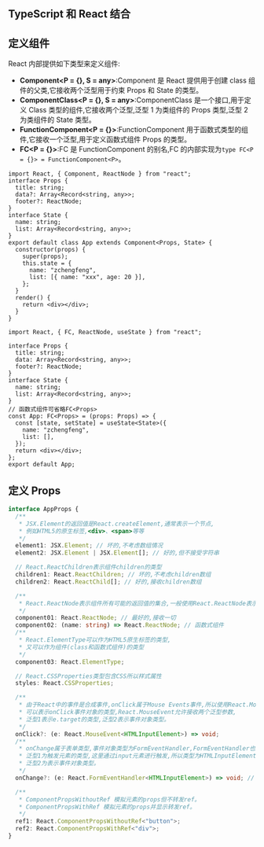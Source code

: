 ## TypeScript 和 React 结合

## 定义组件

React 内部提供如下类型来定义组件:

- **Component<P = {}, S = any>**:Component 是 React 提供用于创建 class 组件的父类,它接收两个泛型用于约束 Props 和 State 的类型。
- **ComponentClass<P = {}, S = any>**:ComponentClass 是一个接口,用于定义 Class 类型的组件,它接收两个泛型,泛型 1 为类组件的 Props 类型,泛型 2 为类组件的 State 类型。
- **FunctionComponent<P = {}>**:FunctionComponent 用于函数式类型的组件,它接收一个泛型,用于定义函数式组件 Props 的类型。
- **FC<P = {}>**:FC 是 FunctionComponent 的别名,FC 的内部实现为`type FC<P = {}> = FunctionComponent<P>`。

<CodeGroup>
<CodeGroupItem title="定义Class Component" active>

```tsx
import React, { Component, ReactNode } from "react";
interface Props {
  title: string;
  data?: Array<Record<string, any>>;
  footer?: ReactNode;
}
interface State {
  name: string;
  list: Array<Record<string, any>>;
}
export default class App extends Component<Props, State> {
  constructor(props) {
    super(props);
    this.state = {
      name: "zchengfeng",
      list: [{ name: "xxx", age: 20 }],
    };
  }
  render() {
    return <div></div>;
  }
}
```

</CodeGroupItem>
<CodeGroupItem title="定义Function Component">

```tsx
import React, { FC, ReactNode, useState } from "react";

interface Props {
  title: string;
  data: Array<Record<string, any>>;
  footer?: ReactNode;
}
interface State {
  name: string;
  list: Array<Record<string, any>>;
}
// 函数式组件可省略FC<Props>
const App: FC<Props> = (props: Props) => {
  const [state, setState] = useState<State>({
    name: "zchengfeng",
    list: [],
  });
  return <div></div>;
};
export default App;
```

</CodeGroupItem>
</CodeGroup>

## 定义 Props

```ts
interface AppProps {
  /**
   * JSX.Element的返回值是React.createElement,通常表示一个节点,
   * 例如HTML5的原生标签,<div>、<span>等等
   */
  element1: JSX.Element; // 坏的,不考虑数组情况
  element2: JSX.Element | JSX.Element[]; // 好的,但不接受字符串

  // React.ReactChildren表示组件children的类型
  children1: React.ReactChildren; // 坏的,不考虑children数组
  children2: React.ReactChild[]; // 好的,接收children数组

  /**
   * React.ReactNode表示组件所有可能的返回值的集合,一般使用React.ReactNode表示组件
   */
  component01: React.ReactNode; // 最好的,接收一切
  component02: (name: string) => React.ReactNode; // 函数式组件
  /**
   * React.ElementType可以作为HTML5原生标签的类型,
   * 又可以作为组件(class和函数式组件)的类型
   */
  component03: React.ElementType;

  // React.CSSProperties类型包含CSS所以样式属性
  styles: React.CSSProperties;

  /**
   * 由于React中的事件是合成事件,onClick属于Mouse Events事件,所以使用React.MouseEvent
   * 可以表示onClick事件对象的类型,React.MouseEvent允许接收两个泛型参数,
   * 泛型1表示e.target的类型,泛型2表示事件对象类型。
   */
  onClick?: (e: React.MouseEvent<HTMLInputElement>) => void;
  /**
   * onChange属于表单类型,事件对象类型为FormEventHandler,FormEventHandler也接收两个泛型,
   * 泛型1为触发元素的类型,这里通过input元素进行触发,所以类型为HTMLInputElement。
   * 泛型2为表示事件对象类型。
   */
  onChange?: (e: React.FormEventHandler<HTMLInputElement>) => void; // form表单事件

  /**
   * ComponentPropsWithoutRef 模拟元素的props但不转发ref。
   * ComponentPropsWithRef 模拟元素的props并显示转发ref。
   */
  ref1: React.ComponentPropsWithoutRef<"button">;
  ref2: React.ComponentPropsWithRef<"div">;
}
```
